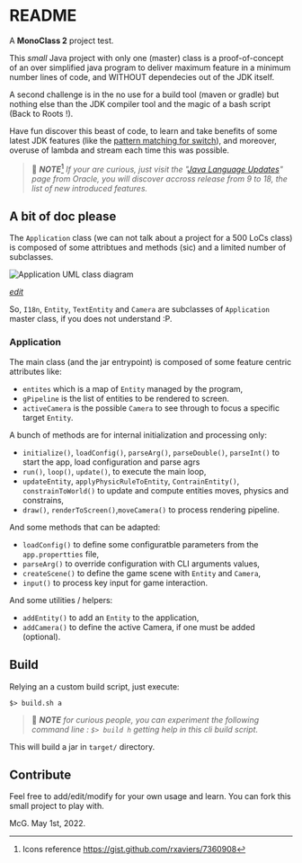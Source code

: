 # README

A **MonoClass 2** project test.

This _small_ Java project with only one (master) class is a proof-of-concept of an over simplified java program to deliver maximum feature in a minimum number lines of code, and WITHOUT dependecies out of the JDK itself.

A second challenge is in the no use for a build tool (maven or gradle) but nothing else than the JDK compiler tool and the magic of a bash script (Back to Roots !).

Have fun discover this beast of code, to learn and take benefits of some latest JDK features (like the [pattern matching for switch](https://openjdk.java.net/jeps/406 "ssee the official specification")), and moreover, overuse of lambda and stream each time this was possible.

> :blue_book: _**NOTE**_[^1]
> _If your are curious, just visit the "[Java Language Updates](https://docs.oracle.com/en/java/javase/18/language/java-language-changes.html "go to official source of information for Java evolution")" page from Oracle, you will discover accross release from 9 to 18, the list of new introduced features._
>
## A bit of doc please

The `Application` class (we can not talk about a project for a 500 LoCs class) is composed of some attribtues and methods (sic) and a limited number of subclasses.

![Application UML class diagram](http://www.plantuml.com/plantuml/proxy?cache=no&src=https://raw.githubusercontent.com/mcgivrer/monoclass2/feature/add-camera-entity/docs/class-diagram.txt?token=GHSAT0AAAAAABSBHBPSAECVR3Q5SNLJJVICYTJ3JGA "Class Diagram for Application and its subclasses")

_[edit](https://github.com/mcgivrer/monoclass2/blob/feature/add-camera-entity/docs/class-diagram.txt)_

So, `I18n`, `Entity`, `TextEntity` and `Camera` are subclasses of `Application` master class, if you does not understand :P.

### Application

The main class (and the jar entrypoint) is composed of some feature centric attributes like:

- `entites` which is a map of `Entity` managed by the program,
- `gPipeline` is the list of entities to be rendered to screen.
- `activeCamera` is the possible `Camera` to see through to focus a specific target `Entity`.

A bunch of methods are for internal initialization and processing only:

- `initialize()`, `loadConfig()`, `parseArg()`, `parseDouble()`, `parseInt()` to start the app, load configuration and parse agrs
- `run()`, `loop()`, `update()`,  to execute the main loop,
- `updateEntity`, `applyPhysicRuleToEntity`, `ContrainEntity()`, `constrainToWorld()` to update and compute entities moves, physics and constrains,
- `draw()`, `renderToScreen()`,`moveCamera()` to process rendering pipeline.

And some methods that can be adapted:

- `loadConfig()` to define some configuratble parameters from the `app.propertties` file,
- `parseArg()` to override configuration with CLI arguments values,
- `createScene()` to define the game scene with `Entity` and `Camera`,
- `input()` to process key input for game interaction.

And some utilities / helpers:

- `addEntity()` to add an `Entity` to the application,
- `addCamera()` to define the active Camera, if one must be added (optional).

## Build

Relying an a custom build script, just execute:

```shell
$> build.sh a
```

> :blue_book: _**NOTE**_
> _for curious people, you can experiment the following command line :
> `$> build h` 
> getting help in this cli build script._

This will build a jar in `target/` directory.

## Contribute

Feel free to add/edit/modify for your own usage and learn. You can fork this small project to play with.

McG. May 1st, 2022.

[^1]: Icons reference https://gist.github.com/rxaviers/7360908
